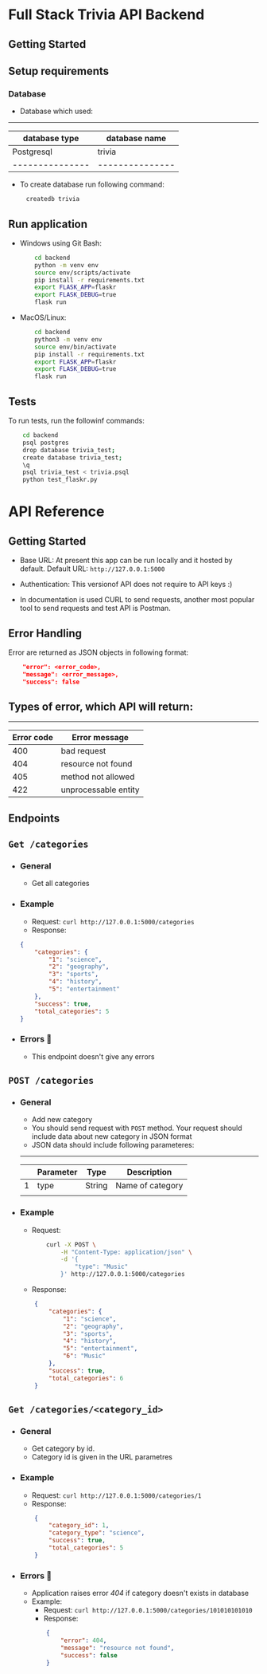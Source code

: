 # Full Stack Trivia API Backend

## Getting Started

## Setup requirements

### Database
* Database which used:
---------------------------------
| database type | database name |
|---------------|---------------|
| Postgresql    | trivia        |
|---------------|---------------|
* To create database run following command:
```bash
     createdb trivia
```

## Run application
* Windows using Git Bash:
    ```bash
        cd backend
        python -m venv env
        source env/scripts/activate
        pip install -r requirements.txt
        export FLASK_APP=flaskr
        export FLASK_DEBUG=true
        flask run
    ```
* MacOS/Linux:
    ```bash
        cd backend
        python3 -m venv env
        source env/bin/activate
        pip install -r requirements.txt
        export FLASK_APP=flaskr
        export FLASK_DEBUG=true
        flask run
    ```
## Tests
To run tests, run the followinf commands:
```bash
    cd backend
    psql postgres
    drop database trivia_test;
    create database trivia_test;
    \q
    psql trivia_test < trivia.psql
    python test_flaskr.py
```

# API Reference

## Getting Started

* Base URL: At present this app can be run locally and it hosted by default. Default URL: ` http://127.0.0.1:5000 `
* Authentication: This versionof API does not require to API keys :)

* In documentation is used CURL to send requests, another most popular tool to send requests and test API is Postman.

## Error Handling
Error are returned as JSON objects in following format:
```json
    "error": <error_code>,
    "message": <error_message>,
    "success": false
```
## Types of error, which API will return:

-------------------------------------
| Error code | Error message        |
|------------|----------------------|
|     400    | bad request          |
|     404    | resource not found   | 
|     405    | method not allowed   |  
|     422    | unprocessable entity |

## Endpoints

## `Get /categories `

* ### General
    * Get all categories

* ### Example
    * Request: ` curl http://127.0.0.1:5000/categories `
    * Response:
    ```json
    {
        "categories": {
            "1": "science",
            "2": "geography",
            "3": "sports",
            "4": "history",
            "5": "entertainment"
        },
        "success": true,
        "total_categories": 5
    }
    ```
* ### Errors 🐞
    * This endpoint doesn't give any errors

## ` POST /categories `

* ### General
    * Add new category
    * You should send request with ` POST ` method. Your request should include data about new category in JSON format
    * JSON data should include following parameteres:
    ---------------------------------------------
    |   | Parameter | Type   | Description      |
    |---|-----------|--------|------------------|
    | 1 | type      | String | Name of category |
    |   |           |        |                  |
    
* ### Example
    * Request:
        ```bash
            curl -X POST \
                -H "Content-Type: application/json" \
                -d '{
                    "type": "Music"
                }' http://127.0.0.1:5000/categories
        ```
    * Response:
    ```json
        {
            "categories": {
                "1": "science",
                "2": "geography",
                "3": "sports",
                "4": "history",
                "5": "entertainment",
                "6": "Music"
            },
            "success": true,
            "total_categories": 6
        }   
    ```




## `Get /categories/<category_id>`

* ### General
    * Get category by id.
    * Category id is given in the URL parametres

* ### Example
    * Request: `curl http://127.0.0.1:5000/categories/1 `
    * Response:
    ```json
        {
            "category_id": 1,
            "category_type": "science",
            "success": true,
            "total_categories": 5
        }
    ```

* ### Errors 🐞
    * Application raises error *404* if category doesn't exists in database
    * Example:
        * Request: ` curl http://127.0.0.1:5000/categories/101010101010 `
        * Response:
        ```json
            {
                "error": 404,
                "message": "resource not found",
                "success": false
            }
        ```

